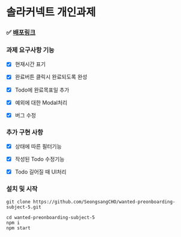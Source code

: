# 솔라커넥트 개인과제



### ✅ [배포링크](https://xenodochial-lichterman-01a66e.netlify.app/)



### 과제 요구사항 기능

- [x] 현재시간 표기
- [x] 완료버튼 클릭시 완료되도록 완성
- [x] Todo에 완료목표일 추가
- [x] 예외에 대한 Modal처리
- [x] 버그 수정





### 추가 구현 사항

- [x] 상태에 따른 필터기능
- [x] 작성된 Todo 수정기능
- [x] Todo 길어질 때 UI처리



### 설치 및 시작

```shell
git clone https://github.com/SeongsangCHO/wanted-preonboarding-subject-5.git

cd wanted-preonboarding-subject-5
npm i
npm start
```

